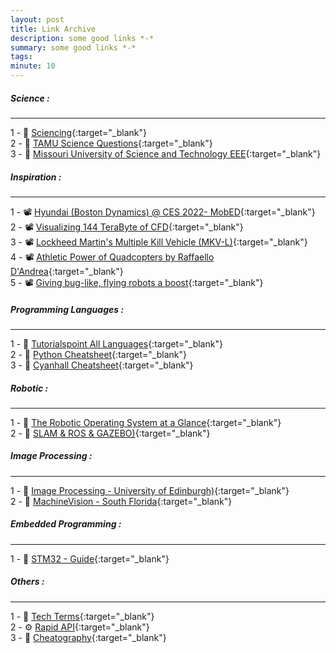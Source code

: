 ```yaml
---
layout: post
title: Link Archive
description: some good links *-*
summary: some good links *-*
tags:
minute: 10
---
```


##### Science :
---
1 - 📑 [Sciencing](https://sciencing.com/){:target="_blank"}<br>
2 - 📑 [TAMU Science Questions](https://www.wtamu.edu/~cbaird/sq/){:target="_blank"}<br>
3 - 📑 [Missouri University of Science and Technology EEE](https://web.mst.edu/~kosbar/ee3430/ff/toc.html){:target="_blank"}<br>
     
##### Inspiration :
---
1 - 📽️ [Hyundai (Boston Dynamics) @ CES 2022- MobED](https://www.youtube.com/watch?v=uQqXbXpmkc0){:target="_blank"}<br>
2 - 📽️ [Visualizing 144 TeraByte of CFD](https://www.youtube.com/watch?v=q4rNIbqvyQI){:target="_blank"}<br>
3 - 📽️ [Lockheed Martin's Multiple Kill Vehicle (MKV-L)](https://www.youtube.com/watch?v=KBMU6l6GsdM){:target="_blank"}<br>
4 - 📽️ [Athletic Power of Quadcopters by Raffaello D'Andrea](https://www.youtube.com/watch?v=w2itwFJCgFQ){:target="_blank"}<br>
5 - 📽️ [Giving bug-like, flying robots a boost](https://www.youtube.com/watch?v=j_YD01uuGtE){:target="_blank"}<br>

##### Programming Languages :
---
1 - 📑 [Tutorialspoint All Languages](https://www.tutorialspoint.com/codingground.htm){:target="_blank"}<br>
2 - 📑 [Python Cheatsheet](https://www.pythoncheatsheet.org/){:target="_blank"}<br>
3 - 📑 [Cyanhall Cheatsheet](https://www.cyanhall.com/cheatsheet/){:target="_blank"}<br>

##### Robotic :
---
1 - 🤖 [The Robotic Operating System at a Glance](http://barraq.github.io/fOSSa2012/slides){:target="_blank"}<br>
2 - 🤖 [SLAM & ROS & GAZEBO)](https://marian42.de/article/arpg/){:target="_blank"}<br>

##### Image Processing :
---
1 - 📑 [Image Processing - University of Edinburgh)](https://homepages.inf.ed.ac.uk/rbf/HIPR2/hipr_top.htm){:target="_blank"}<br>
2 - 📑 [MachineVision - South Florida](https://www.cse.usf.edu/~r1k/MachineVisionBook/MachineVision.files/MachineVision_Chapter1.pdf){:target="_blank"}<br>

##### Embedded Programming :
---
1 - 📑 [STM32 - Guide](https://www.codeinsideout.com/blog/stm32/){:target="_blank"}<br>

##### Others :
---
1 - 📑 [Tech Terms](https://techterms.com/){:target="_blank"}<br>
2 - ⚙️ [Rapid API](https://rapidapi.com/hub){:target="_blank"}<br>
3 - 📑 [Cheatography](https://cheatography.com/){:target="_blank"}<br>


